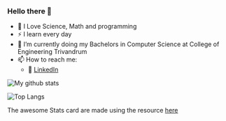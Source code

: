 ### Hello there 👋

- 🔭 I Love Science, Math and programming
- :zap: I learn every day
- 🌱 I’m currently doing my Bachelors in Computer Science at College of Engineering Trivandrum
- 📫 How to reach me:
    - :office: [LinkedIn](https://www.linkedin.com/in/harishankar-s-kumar-780ba31b5)
    
![My github stats](https://github-readme-stats.vercel.app/api?username=HariSK20&count_private=false&show_icons=true&theme=tokyonight&hide_rank=true)

![Top Langs](https://github-readme-stats.vercel.app/api/top-langs/?username=HariSK20&layout=compact)



The awesome Stats card are made using the resource [here](https://github.com/anuraghazra/github-readme-stats)
